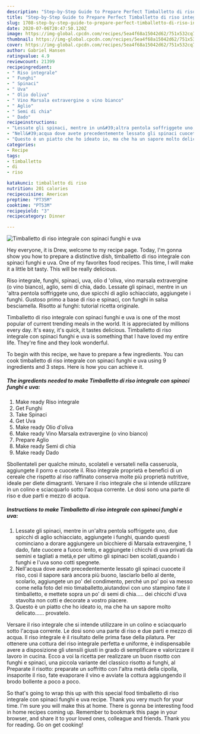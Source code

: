 ```yaml
---
description: "Step-by-Step Guide to Prepare Perfect Timballetto di riso integrale con spinaci funghi e uva"
title: "Step-by-Step Guide to Prepare Perfect Timballetto di riso integrale con spinaci funghi e uva"
slug: 1708-step-by-step-guide-to-prepare-perfect-timballetto-di-riso-integrale-con-spinaci-funghi-e-uva
date: 2020-07-06T20:47:50.120Z
image: https://img-global.cpcdn.com/recipes/5ea4f68a15042d62/751x532cq70/timballetto-di-riso-integrale-con-spinaci-funghi-e-uva-recipe-main-photo.jpg
thumbnail: https://img-global.cpcdn.com/recipes/5ea4f68a15042d62/751x532cq70/timballetto-di-riso-integrale-con-spinaci-funghi-e-uva-recipe-main-photo.jpg
cover: https://img-global.cpcdn.com/recipes/5ea4f68a15042d62/751x532cq70/timballetto-di-riso-integrale-con-spinaci-funghi-e-uva-recipe-main-photo.jpg
author: Gabriel Hansen
ratingvalue: 4.9
reviewcount: 21399
recipeingredient:
- " Riso integrale"
- " Funghi"
- " Spinaci"
- " Uva"
- " Olio doliva"
- " Vino Marsala extravergine o vino bianco"
- " Aglio"
- " Semi di chia"
- " Dado"
recipeinstructions:
- "Lessate gli spinaci, mentre in un&#39;altra pentola soffriggete uno, due spicchi di aglio schiacciato, aggiungete i funghi, quando questi cominciano a dorare aggiungere un bicchiere di Marsala extravergine, 1 dado, fate cuocere a fuoco lento, e aggiungete i chicchi di uva privati da semini e tagliati a metà,e per ultimo gli spinaci ben scolati,quando i funghi e l&#39;uva sono cotti spegnete."
- "Nell&#39;acqua dove avete precedentemente lessato gli spinaci cuocete il riso, così il sapore sarà ancora più buono, lasciarlo bello al dente, scolarlo, aggiungete un po&#39; del condimento, perché un po&#39; poi va messo come nella foto del mio timaballetto,aiutandovi con uno stampino fate il timballetto, e mettete sopra un po&#39; di semi di chia..... dei chicchi d&#39;uva stavolta non cotti e decorate a vostro piacere."
- "Questo è un piatto che ho ideato io, ma che ha un sapore molto delicato...... provatelo."
categories:
- Recipe
tags:
- timballetto
- di
- riso

katakunci: timballetto di riso 
nutrition: 201 calories
recipecuisine: American
preptime: "PT35M"
cooktime: "PT53M"
recipeyield: "3"
recipecategory: Dinner

---
```



![Timballetto di riso integrale con spinaci funghi e uva](https://img-global.cpcdn.com/recipes/5ea4f68a15042d62/751x532cq70/timballetto-di-riso-integrale-con-spinaci-funghi-e-uva-recipe-main-photo.jpg)

Hey everyone, it is Drew, welcome to my recipe page. Today, I'm gonna show you how to prepare a distinctive dish, timballetto di riso integrale con spinaci funghi e uva. One of my favorites food recipes. This time, I will make it a little bit tasty. This will be really delicious.

Riso integrale, funghi, spinaci, uva, olio d &#39;oliva, vino marsala extravergine (o vino bianco), aglio, semi di chia, dado. Lessate gli spinaci, mentre in un &#39;altra pentola soffriggete uno, due spicchi di aglio schiacciato, aggiungete i funghi. Gustoso primo a base di riso e spinaci, con funghi in salsa besciamella. Risotto ai funghi: tutorial ricetta originale.

Timballetto di riso integrale con spinaci funghi e uva is one of the most popular of current trending meals in the world. It is appreciated by millions every day. It's easy, it's quick, it tastes delicious. Timballetto di riso integrale con spinaci funghi e uva is something that I have loved my entire life. They're fine and they look wonderful.


To begin with this recipe, we have to prepare a few ingredients. You can cook timballetto di riso integrale con spinaci funghi e uva using 9 ingredients and 3 steps. Here is how you can achieve it.

<!--inarticleads1-->

##### The ingredients needed to make Timballetto di riso integrale con spinaci funghi e uva:

1. Make ready  Riso integrale
1. Get  Funghi
1. Take  Spinaci
1. Get  Uva
1. Make ready  Olio d&#39;oliva
1. Make ready  Vino Marsala extravergine (o vino bianco)
1. Prepare  Aglio
1. Make ready  Semi di chia
1. Make ready  Dado


Sbollentateli per qualche minuto, scolateli e versateli nella casseruola, aggiungete il porro e cuocete il. Riso integrale proprietà e benefici di un cereale che rispetto al riso raffinato conserva molte più proprietà nutritive, ideale per diete dimagranti. Versare il riso integrale che si intende utilizzare in un colino e sciacquarlo sotto l&#39;acqua corrente. Le dosi sono una parte di riso e due parti e mezzo di acqua. 

<!--inarticleads2-->

##### Instructions to make Timballetto di riso integrale con spinaci funghi e uva:

1. Lessate gli spinaci, mentre in un&#39;altra pentola soffriggete uno, due spicchi di aglio schiacciato, aggiungete i funghi, quando questi cominciano a dorare aggiungere un bicchiere di Marsala extravergine, 1 dado, fate cuocere a fuoco lento, e aggiungete i chicchi di uva privati da semini e tagliati a metà,e per ultimo gli spinaci ben scolati,quando i funghi e l&#39;uva sono cotti spegnete.
1. Nell&#39;acqua dove avete precedentemente lessato gli spinaci cuocete il riso, così il sapore sarà ancora più buono, lasciarlo bello al dente, scolarlo, aggiungete un po&#39; del condimento, perché un po&#39; poi va messo come nella foto del mio timaballetto,aiutandovi con uno stampino fate il timballetto, e mettete sopra un po&#39; di semi di chia..... dei chicchi d&#39;uva stavolta non cotti e decorate a vostro piacere.
1. Questo è un piatto che ho ideato io, ma che ha un sapore molto delicato...... provatelo.


Versare il riso integrale che si intende utilizzare in un colino e sciacquarlo sotto l&#39;acqua corrente. Le dosi sono una parte di riso e due parti e mezzo di acqua. Il riso integrale è il risultato delle prima fase della pilatura. Per ottenere una cottura del riso integrale perfetta e uniforme, è indispensabile avere a disposizione gli utensili giusti in grado di semplificare e valorizzare il lavoro in cucina. Ecco a voi la ricetta per realizzare un buon risotto con funghi e spinaci, una piccola variante del classico risotto ai funghi, al Preparate il risotto: preparate un soffritto con l&#39;altra metà della cipolla, insaporite il riso, fate evaporare il vino e avviate la cottura aggiungendo il brodo bollente a poco a poco. 

So that's going to wrap this up with this special food timballetto di riso integrale con spinaci funghi e uva recipe. Thank you very much for your time. I'm sure you will make this at home. There is gonna be interesting food in home recipes coming up. Remember to bookmark this page in your browser, and share it to your loved ones, colleague and friends. Thank you for reading. Go on get cooking!

